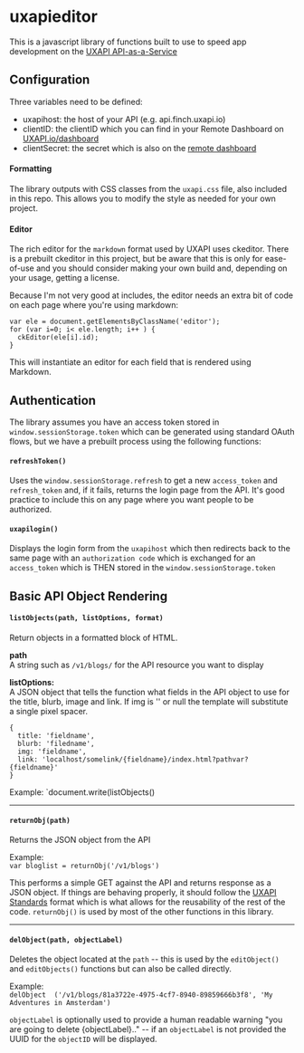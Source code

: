 # uxapieditor
This is a javascript library of functions built to use to speed app development on the [UXAPI API-as-a-Service](https://uxapi.io)


## Configuration
Three variables need to be defined:

* uxapihost: the host of your API (e.g. api.finch.uxapi.io)
* clientID: the clientID which you can find in your Remote Dashboard on [UXAPI.io/dashboard](https://uxapi.io/dashboard)
* clientSecret: the secret which is also on the [remote dashboard](https://uxapi.io/dashboard)

#### Formatting
The library outputs with CSS classes from the `uxapi.css` file, also included in this repo. This allows you to modify the style as needed for your own project.

#### Editor
The rich editor for the `markdown` format used by UXAPI uses ckeditor.  There is a prebuilt ckeditor in this project, but be aware that this is only for ease-of-use and you should consider making your own build and, depending on your usage, getting a license.

Because I'm not very good at includes, the editor needs an extra bit of code on each page where you're using markdown:

```
var ele = document.getElementsByClassName('editor');
for (var i=0; i< ele.length; i++ ) {
  ckEditor(ele[i].id);
}
```

This will instantiate an editor for each field that is rendered using Markdown. 

## Authentication
The library assumes you have an access token stored in `window.sessionStorage.token` which can be generated using standard OAuth flows, but we have a prebuilt process using the following functions:

#### `refreshToken()`
Uses the `window.sessionStorage.refresh` to get a new `access_token` and `refresh_token` and, if it fails, returns the login page from the API.  It's good practice to include this on any page where you want people to be authorized.

#### `uxapilogin()`
Displays the login form from the `uxapihost` which then redirects back to the same page with an `authorization code` which is exchanged for an `access_token` which is THEN stored in the `window.sessionStorage.token`


## Basic API Object Rendering

#### `listObjects(path, listOptions, format)`
Return objects in a formatted block of HTML.

**path**  
A string such as `/v1/blogs/` for the API resource you want to display  

**listOptions:**  
A JSON object that tells the function what fields in the API object to use for the title, blurb, image and link.  If img is '' or null the template will substitute a single pixel spacer.

```
{
  title: 'fieldname',
  blurb: 'filedname',
  img: 'fieldname',
  link: 'localhost/somelink/{fieldname}/index.html?pathvar?{fieldname}'
}
```

Example:
`document.write(listObjects()

---

#### `returnObj(path)`
Returns the JSON object from the API

Example:  
`var bloglist = returnObj('/v1/blogs')`

This performs a simple GET against the API and returns response as a JSON object.  If things are behaving properly, it should follow the [UXAPI Standards](https://uxapi.io/articles/6f51ee20-1b99-11ed-9fed-4d4f74c3731b/Our-API-Standards) format which is what allows for the reusability of the rest of the code.  `returnObj()` is used by most of the other functions in this library.

---

#### `delObject(path, objectLabel)`
Deletes the object located at the `path` -- this is used by the `editObject()` and `editObjects()` functions but can also be called directly.

Example:  
`delObject  ('/v1/blogs/81a3722e-4975-4cf7-8940-89859666b3f8', 'My Adventures in Amsterdam')`

`objectLabel` is optionally used to provide a human readable warning "you are going to delete {objectLabel}.." -- if an `objectLabel` is not provided the UUID for the `objectID` will be displayed.
